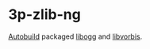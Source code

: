 # 3p-zlib-ng

[Autobuild][] packaged [libogg][] and [libvorbis][].

[Autobuild]: https://github.com/secondlife/autobuild
[libogg]: https://xiph.org/ogg/
[libvorbis]: https://www.xiph.org/vorbis/
